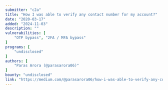 ```yaml
---
submitter: "c2a"
title: "How I was able to verify any contact number for my account?"
date: "2020-03-17"
added: "2024-11-03"
description: ""
vulnerabilities: [
    "OTP bypass", "2FA / MFA bypass"
]
programs: [
    "undisclosed"
]
authors: [
    "Paras Arora (@parasarora06)"
]
bounty: "undisclosed"
link: "https://medium.com/@parasarora06/how-i-was-able-to-verify-any-contact-number-for-my-account-57c939dab202"
---
```




